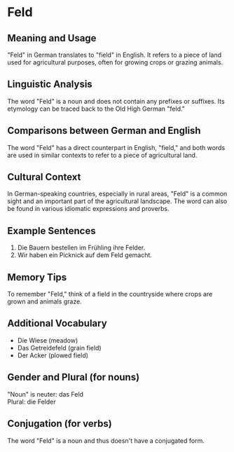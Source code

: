 # Feld
## Meaning and Usage
"Feld" in German translates to "field" in English. It refers to a piece of land used for agricultural purposes, often for growing crops or grazing animals.

## Linguistic Analysis
The word "Feld" is a noun and does not contain any prefixes or suffixes. Its etymology can be traced back to the Old High German "feld."

## Comparisons between German and English
The word "Feld" has a direct counterpart in English, "field," and both words are used in similar contexts to refer to a piece of agricultural land.

## Cultural Context
In German-speaking countries, especially in rural areas, "Feld" is a common sight and an important part of the agricultural landscape. The word can also be found in various idiomatic expressions and proverbs.

## Example Sentences
1. Die Bauern bestellen im Frühling ihre Felder.
2. Wir haben ein Picknick auf dem Feld gemacht.

## Memory Tips
To remember "Feld," think of a field in the countryside where crops are grown and animals graze.

## Additional Vocabulary
- Die Wiese (meadow)
- Das Getreidefeld (grain field)
- Der Acker (plowed field)

## Gender and Plural (for nouns)
"Noun" is neuter: das Feld  
Plural: die Felder

## Conjugation (for verbs)
The word "Feld" is a noun and thus doesn't have a conjugated form.